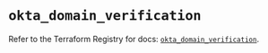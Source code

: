 # `okta_domain_verification`

Refer to the Terraform Registry for docs: [`okta_domain_verification`](https://registry.terraform.io/providers/okta/okta/4.15.0/docs/resources/domain_verification).
